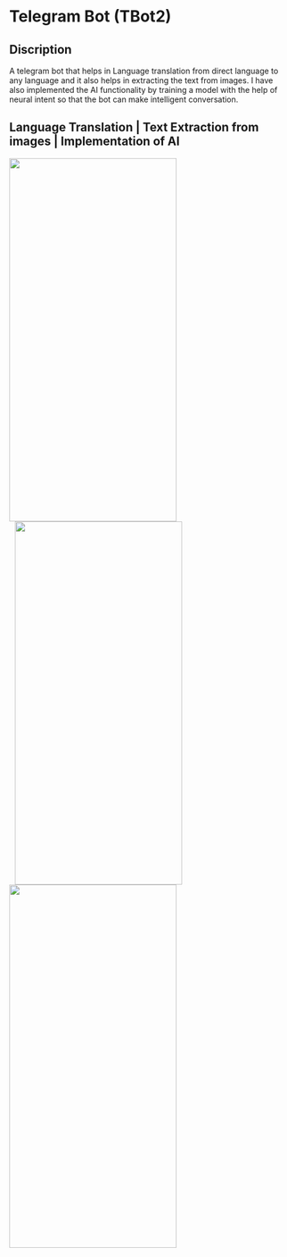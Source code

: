 # Telegram Bot (TBot2)
## Discription
A telegram bot that helps in Language translation from direct language to any language and it also helps in extracting the text from images. I have also implemented the AI functionality by training a model with the help of neural intent so that the bot can make intelligent conversation.

<!-- ## Language Translation
![translate](https://user-images.githubusercontent.com/60610128/203905459-302bd027-b63c-4c21-8b33-a12736b834c0.gif)

## Text Extraction from images
![AIimplementation](https://user-images.githubusercontent.com/60610128/203913787-8218e643-2b01-44ae-9ac8-a50279990c79.gif)

## Implementation of AI
![intelligentConversation](https://user-images.githubusercontent.com/60610128/203912890-a11e2336-8269-467e-a19d-4a0d28773336.gif) -->

## Language Translation | Text Extraction from images | Implementation of AI
<p float="left">
  <img src="https://user-images.githubusercontent.com/60610128/203905459-302bd027-b63c-4c21-8b33-a12736b834c0.gif" width="300" height="650" />
  <img style="padding-left:10px;" src="https://user-images.githubusercontent.com/60610128/203913787-8218e643-2b01-44ae-9ac8-a50279990c79.gif" width="300" height="650" /> 
  <img src="https://user-images.githubusercontent.com/60610128/203912890-a11e2336-8269-467e-a19d-4a0d28773336.gif" width="300" height="650" />
</p>

<!-- to set the images side by side -->
<!-- ![alt-text-1](image1.png "title-1") ![alt-text-2](image2.png "title-2") -->
